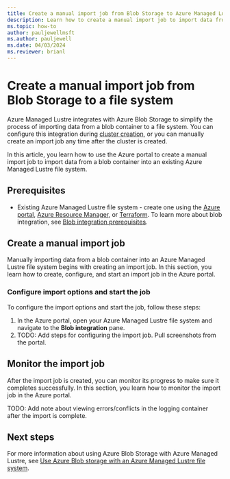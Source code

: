 ```yaml
---
title: Create a manual import job from Blob Storage to Azure Managed Lustre
description: Learn how to create a manual import job to import data from an Azure Blob Storage container into an Azure Managed Lustre file system.
ms.topic: how-to
author: pauljewellmsft
ms.author: pauljewell
ms.date: 04/03/2024
ms.reviewer: brianl
---
```


# Create a manual import job from Blob Storage to a file system

Azure Managed Lustre integrates with Azure Blob Storage to simplify the process of importing data from a blob container to a file system. You can configure this integration during [cluster creation](create-file-system-portal.md#blob-integration), or you can manually create an import job any time after the cluster is created.

In this article, you learn how to use the Azure portal to create a manual import job to import data from a blob container into an existing Azure Managed Lustre file system.

## Prerequisites

- Existing Azure Managed Lustre file system - create one using the [Azure portal](create-file-system-portal.md), [Azure Resource Manager](create-file-system-resource-manager.md), or [Terraform](create-aml-file-system-terraform.md). To learn more about blob integration, see [Blob integration prerequisites](amlfs-prerequisites.md#blob-integration-prerequisites-optional).

## Create a manual import job

Manually importing data from a blob container into an Azure Managed Lustre file system begins with creating an import job. In this section, you learn how to create, configure, and start an import job in the Azure portal.

### Configure import options and start the job

To configure the import options and start the job, follow these steps:

1. In the Azure portal, open your Azure Managed Lustre file system and navigate to the **Blob integration** pane.
1. TODO: Add steps for configuring the import job. Pull screenshots from the portal.

## Monitor the import job

After the import job is created, you can monitor its progress to make sure it completes successfully. In this section, you learn how to monitor the import job in the Azure portal.

TODO: Add note about viewing errors/conflicts in the logging container after the import is complete.

## Next steps

For more information about using Azure Blob Storage with Azure Managed Lustre, see [Use Azure Blob storage with an Azure Managed Lustre file system](blob-integration.md).

